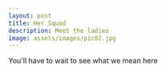 ```yaml
---
layout: post
title: Her Squad
description: Meet the ladies
image: assets/images/pic02.jpg
---
```


You'll have to wait to see what we mean here